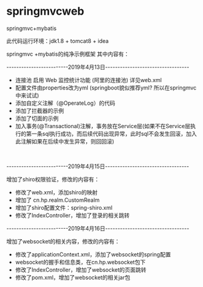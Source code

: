 # springmvcweb
springmvc+mybatis

此代码运行环境：jdk1.8 + tomcat8 +  idea

springmvc +mybatis的纯净示例框架
其中内容有：<br/>
<p>-------------------------2019年4月13日----------------------------------</p>
<ul>
<li>连接池 启用 Web 监控统计功能 (阿里的连接池) 详见web.xml</li>
<li>配置文件由properties改为yml  (springboot貌似推荐yml? 所以在springmvc中来试试)</li>
<li>添加自定义注解（@OperateLog）的代码</li>
<li>添加了拦截器的示例</li>
<li>添加了切面的示例</li>
<li>加入事务(@Transactional)注解，事务放在Service层(如果不在Service层执行的第一条sql执行成功，而后续代码出现异常，此时sql不会发生回滚，加入此注解如果在后续中发生异常，则回回滚)</li>
</ul>
<br/>
<p>-------------------------2019年4月15日----------------------------------</p>
<p>增加了shiro权限验证，修改的内容有：</p>
  <ul>
    <li>修改了web.xml，添加shiro的映射</li>
    <li>增加了 cn.hp.realm.CustomRealm </li>
    <li>增加了shiro配置文件：spring-shiro.xml</li>
    <li>修改了IndexController，增加了登录的相关跳转</li>
  </ul>

<p>-------------------------2019年4月16日----------------------------------</p>
<p>增加了websocket的相关内容，修改的内容有：</p>
<ul>
    <li>修改了applicationContext.xml，添加了websocket的spring配置</li>
    <li>websocket的握手和信息类，在cn.hp.websocket包下 </li>
    <li>修改了IndexController，增加了websocket的页面跳转</li>
    <li>修改了pom.xml，增加了websocket的相关jar包</li>
  </ul>
